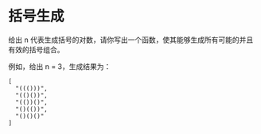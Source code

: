 # 括号生成

给出 n 代表生成括号的对数，请你写出一个函数，使其能够生成所有可能的并且有效的括号组合。

例如，给出 n = 3，生成结果为：

    [
      "((()))",
      "(()())",
      "(())()",
      "()(())",
      "()()()"
    ]